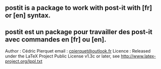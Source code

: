 postit is a package to work with post-it with [fr] or [en] syntax.
---------------------------------------------------------------------------------
postit est un package pour travailler des post-it avec commandes en [fr] ou [en].
---------------------------------------------------------------------------------
Author : Cédric Pierquet
email : cpierquet@outlook.fr
Licence : Released under the LaTeX Project Public License v1.3c or later, see http://www.latex-project.org/lppl.txt